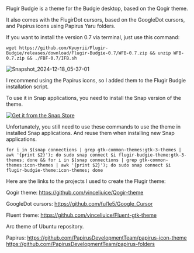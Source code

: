 Flugir Budgie is a theme for the Budgie desktop, based on the Qogir theme.

It also comes with the FlugirDot cursors, based on the GoogleDot cursors, and Papirus icons using Papirus Yaru folders.

If you want to install the version 0.7 via terminal, just use this command:

``` wget https://github.com/Kyuyrii/Flugir-Budgie/releases/download/Flugir-Budgie-0.7/WFB-0.7.zip && unzip WFB-0.7.zip && ./FBF-0.7/IFB.sh ```

![Snapshot_2024-12-18_05-37-01](https://github.com/user-attachments/assets/b45f5cf0-be63-4afb-8d59-f7eb9be1facf)

I recommend using the Papirus icons, so I added them to the Flugir Budgie installation script.

To use it in Snap applications, you need to install the Snap version of the theme.

<a href="https://snapcraft.io/flugir-budgie-theme">
  <img alt="Get it from the Snap Store" src="https://snapcraft.io/en/dark/install.svg" />
</a>

Unfortunately, you still need to use these commands to use the theme in installed Snap applications.
And reuse them when installing new Snap applications.

``` for i in $(snap connections | grep gtk-common-themes:gtk-3-themes | awk '{print $2}'); do sudo snap connect $i flugir-budgie-theme:gtk-3-themes; done && for i in $(snap connections | grep gtk-common-themes:icon-themes | awk '{print $2}'); do sudo snap connect $i flugir-budgie-theme:icon-themes; done ```

Here are the links to the projects I used to create the Flugir theme:

Qogir theme:
https://github.com/vinceliuice/Qogir-theme

GoogleDot cursors:
https://github.com/ful1e5/Google_Cursor

Fluent theme:
https://github.com/vinceliuice/Fluent-gtk-theme

Arc theme of Ubuntu repository.

Papirus:
https://github.com/PapirusDevelopmentTeam/papirus-icon-theme
https://github.com/PapirusDevelopmentTeam/papirus-folders

